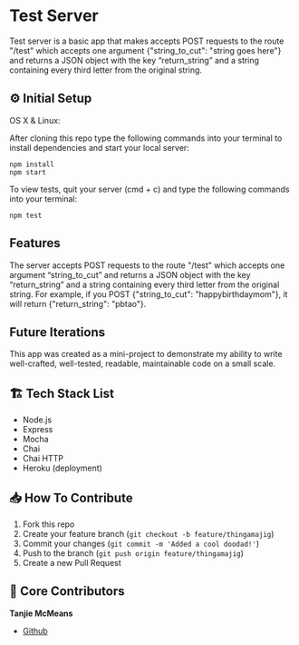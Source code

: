 # Test Server

Test server is a basic app that makes accepts POST requests to the route "/test" which accepts one argument {"string_to_cut": "string goes here"} and returns a JSON object with the key “return_string” and a string containing every third letter from the original string.

## ⚙️ Initial Setup

OS X & Linux:

After cloning this repo type the following commands into your terminal to install dependencies and start your local server:

```
npm install
npm start
```

To view tests, quit your server (cmd + c) and type the following commands into your terminal:

```
npm test
```

## Features

The server accepts POST requests to the route "/test" which accepts one argument “string_to_cut” and returns a JSON object with the key “return_string” and a string containing every third letter from the original string. For example, if you POST {"string_to_cut": "happybirthdaymom"}, it will return {"return_string": "pbtao"}.

## Future Iterations

This app was created as a mini-project to demonstrate my ability to write well-crafted, well-tested, readable, maintainable code on a small scale.

## 🏗 Tech Stack List

- Node.js
- Express
- Mocha
- Chai
- Chai HTTP
- Heroku (deployment)

## 📥 How To Contribute

1. Fork this repo
2. Create your feature branch (`git checkout -b feature/thingamajig`)
3. Commit your changes (`git commit -m 'Added a cool doodad!'`)
4. Push to the branch (`git push origin feature/thingamajig`)
5. Create a new Pull Request

## 🚀 Core Contributors

**Tanjie McMeans**

- [Github](https://github.com/TMcMeans/)
